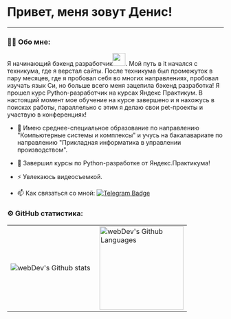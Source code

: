 
# Привет, меня зовут Денис!

---

### :man_technologist: Обо мне:

Я начинающий бэкенд разработчик<img src="https://media.giphy.com/media/WUlplcMpOCEmTGBtBW/giphy.gif" width="30px">. Мой путь в it начался с техникума, где я верстал сайты. После техникума был промежуток в пару месяцев, где я пробовал себя во многих направлениях, пробовал изучать язык Си, но больше всего меня зацепила бэкенд разработка! Я прошел курс Python-разработчик на курсах Яндекс Практикум. В настоящий момент мое обучение на курсе завершено и я нахожусь в поисках работы, параллельно с этим я делаю свои pet-проекты и участвую в конференциях!

- :telescope: Имею среднее-специальное образование по направлению "Компьютерные системы и комплексы" и учусь на бакалавариате по направлению "Прикладная информатика в управлении производством".

- :seedling: Завершил курсы по Python-разработке от Яндекс.Практикума!

- :zap: Увлекаюсь видеосъемкой.

- :mailbox: Как связаться со мной: [![Telegram Badge](https://img.shields.io/badge/-DenisLukianov-blue?style=flat&logo=Telegram&logoColor=white)](https://t.me/NyamNyamIch12)

### ⚙️ GitHub статистика:

<table>
  <tr>
    <td>
      <img align="left" src="http://github-readme-streak-stats.herokuapp.com?user=DenisLukianov21&theme=dark&background=000000" alt="webDev's Github stats" />
    </td>
    <td>
      <img height="195px" align="right" alt="webDev's Github Languages" src="https://github-readme-stats-sigma-five.vercel.app/api/top-langs/?username=DenisLukianov21&layout=compact&theme=vision-friendly-dark" />
    </td>
  </tr>
</table>
